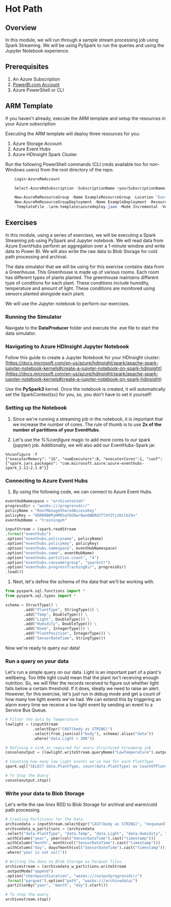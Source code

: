 # Hot Path #

## Overview ##

In this module, we will run through a sample stream processing job using Spark Streaming. We will be using PySpark to run the queries and using the Jupyter Notebook experience.

## Prerequisites ##

1. An Azure Subscription
1. [PowerBI.com Account][1]
1. Azure PowerShell or CLI

[1]: https://app.powerbi.com/signupredirect?pbi_source=web

## ARM Template ##

If you haven't already, execute the ARM template and setup the resources in your Azure subscription

Executing the ARM template will deploy three resources for you:
1. Azure Storage Account
1. Azure Event Hubs
1. Azure HDInsight Spark Cluster

Run the following PowerShell commands (CLI cmds available too for non-Windows users) from the root directory of the repo.

```PowerShell
    Login-AzureRmAccount

    Select-AzureRmSubscription -SubscriptionName <yourSubscriptionName>

    New-AzureRmResourceGroup -Name ExampleResourceGroup -Location "East US"
    New-AzureRmResourceGroupDeployment -Name ExampleDeployment -ResourceGroupName ExampleResourceGroup `
    -TemplateFile .\arm-template\azuredeploy.json -Mode Incremental -Verbose
```

## Exercises ##

In this module, using a series of exercises, we will be executing a Spark Streaming job using PySpark and Jupyter notebook. We will read data from Azure EventHubs perform an aggregation over a 1-minute window and write data to Power BI. We will also write the raw data to Blob Storage for cold path processing and archival.

The data simulator that we will be using for this exercise contains data from a Greenhouse. This Greenhouse is made up of various rooms. Each room has different types of plants planted. The greenhouse maintains different type of conditions for each plant. These conditions include humidity, temperature and amount of light. These conditions are monitored using sensors planted alongside each plant.

We will use the Jupyter notebook to perform our exercises.

### Running the Simulator ###

Navigate to the **DataProducer** folder and execute the .exe file to start the data simulator.

### Navigating to Azure HDInsight Jupyter Notebook ###

Follow this guide to create a Jupyter Notebook for your HDInsight cluster: [https://docs.microsoft.com/en-us/azure/hdinsight/spark/apache-spark-jupyter-notebook-kernels#create-a-jupyter-notebook-on-spark-hdinsight](https://docs.microsoft.com/en-us/azure/hdinsight/spark/apache-spark-jupyter-notebook-kernels#create-a-jupyter-notebook-on-spark-hdinsight)

Use the **PySpark3** kernel. Once the notebook is created, it will automatically set the SparkContext(sc) for you, so, you don't have to set it yourself!

### Setting up the Notebook ###

1. Since we're running a streaming job in the notebook, it is important that we increase the number of cores. The rule of thumb is to use **2x of the number of partitions of your EventHubs**.

1. Let's use the *%%configure* magic to add more cores to our spark (jupyter) job. Additionally, we will also add our EventHubs-Spark jar.

```
%%configure -f
{"executorMemory": "1G", "numExecutors":8, "executorCores":1, "conf": {"spark.jars.packages": "com.microsoft.azure:azure-eventhubs-spark_2.11:2.1.6"}}
```

### Connecting to Azure Event Hubs ###

1. By using the following code, we can connect to Azure Event Hubs.

```Python
eventHubNamespace = "archivetesteh"
progressDir = "wasbs:///progressdir/"
policyName = "RootManageSharedAccessKey"
policyKey = "9DRN9B0PyHM9SqYbG9wrQwnOWDRdJTlhfZYjzDilbI0="
eventHubName = "trainingeh"

inputStream = (spark.readStream
.format("eventhubs")
.option("eventhubs.policyname", policyName)
.option("eventhubs.policykey", policyKey)
.option("eventhubs.namespace", eventHubNamespace)
.option("eventhubs.name", eventHubName)
.option("eventhubs.partition.count", "4")
.option("eventhubs.consumergroup", "sparkstr")
.option("eventhubs.progressTrackingDir", progressDir)
.load())
```

1. Next, let's define the schema of the data that we'll be working with.

```Python
from pyspark.sql.functions import *
from pyspark.sql.types import *

schema = StructType() \
        .add("PlantType", StringType()) \
        .add("Temp", DoubleType()) \
        .add("Light", DoubleType()) \
        .add("Humidity", DoubleType()) \
        .add("Room", IntegerType()) \
        .add("PlantPosition", IntegerType()) \
        .add("SensorDateTime", StringType())
```

Now we're ready to query our data!

### Run a query on your data ###

Let's run a simple query on our data. Light is an important part of a plant's wellbeing. Too little light could mean that the plant isn't receiving enough nutrition. So, we will filter the records received to figure out whether light falls below a certain threshold. If it does, ideally we need to raise an alert. However, for this exercise, let's just run in debug mode and get a count of how many low light events we've had. We can extend this by triggering an alarm every time we receive a low light event by sending an event to a Service Bus Queue.

```Python
# Filter the data by Temperature
lowlight = (inputStream
            .selectExpr("CAST(body as STRING)")
            .select(from_json(col("body"), schema).alias("data"))
            .where("data.Light < 300"))

# Defining a sink as required for every Structured Streaming job
consoleoutput = (lowlight.writeStream.queryName("LowTemperature").outputMode("append").format("memory").start())

# Counting how many low light events we've had for each PlantType
spark.sql("SELECT data.PlantType, count(data.PlantType) as CountOfPlants FROM LowTemperature GROUP BY data.PlantType").show()

# To Stop the Query
consoleoutput.stop()
```

### Write your data to Blob Storage ###

Let's write the raw *lines* RDD to Blob Storage for archival and warm/cold path processing.

```Python
# Creating Partitions for the Data
archivedata = inputStream.selectExpr("CAST(body as STRING)", "enqueuedTime").select(from_json(col("body"), schema).alias("data"))
archivedata_w_partitions = (archivedata
.select("data.PlantType", "data.Temp", "data.Light", "data.Humidity", "data.Room", "data.PlantPosition", archivedata.data.SensorDateTime.cast("timestamp").alias("SensorDateTime"))
.withColumn("year", year(col("SensorDateTime").cast("timestamp")))
.withColumn("month", month(col("SensorDateTime").cast("timestamp")))
.withColumn("day", dayofmonth(col("SensorDateTime").cast("timestamp")))
.where("year is not null"))

# Writing the data to Blob Storage as Parquet files.
archivestream = (archivedata_w_partitions.writeStream
.outputMode("append")
.option("checkpointLocation", "wasbs:///outputprogressdir/")
.format("parquet").option("path", "wasbs:///archivedata/")
.partitionBy("year", "month", "day").start())

# To stop the query
archivestream.stop()
```